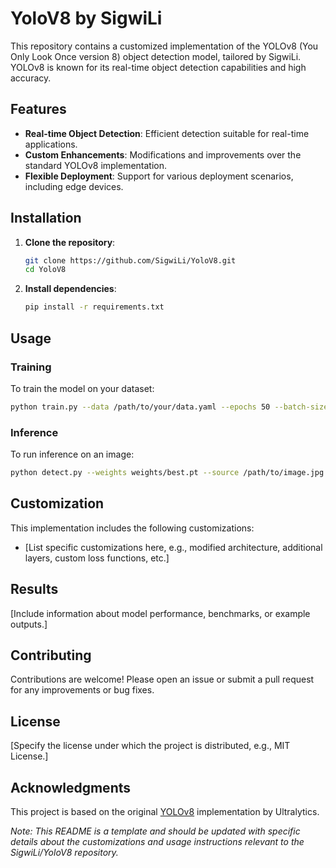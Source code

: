 
# YoloV8 by SigwiLi

This repository contains a customized implementation of the YOLOv8 (You Only Look Once version 8) object detection model, tailored by SigwiLi. YOLOv8 is known for its real-time object detection capabilities and high accuracy.

## Features

- **Real-time Object Detection**: Efficient detection suitable for real-time applications.
- **Custom Enhancements**: Modifications and improvements over the standard YOLOv8 implementation.
- **Flexible Deployment**: Support for various deployment scenarios, including edge devices.

## Installation

1. **Clone the repository**:

   ```bash
   git clone https://github.com/SigwiLi/YoloV8.git
   cd YoloV8
   ```

2. **Install dependencies**:

   ```bash
   pip install -r requirements.txt
   ```

## Usage

### Training

To train the model on your dataset:

```bash
python train.py --data /path/to/your/data.yaml --epochs 50 --batch-size 16
```

### Inference

To run inference on an image:

```bash
python detect.py --weights weights/best.pt --source /path/to/image.jpg
```

## Customization

This implementation includes the following customizations:

- [List specific customizations here, e.g., modified architecture, additional layers, custom loss functions, etc.]

## Results

[Include information about model performance, benchmarks, or example outputs.]

## Contributing

Contributions are welcome! Please open an issue or submit a pull request for any improvements or bug fixes.

## License

[Specify the license under which the project is distributed, e.g., MIT License.]

## Acknowledgments

This project is based on the original [YOLOv8](https://github.com/ultralytics/ultralytics) implementation by Ultralytics.

*Note: This README is a template and should be updated with specific details about the customizations and usage instructions relevant to the SigwiLi/YoloV8 repository.*
